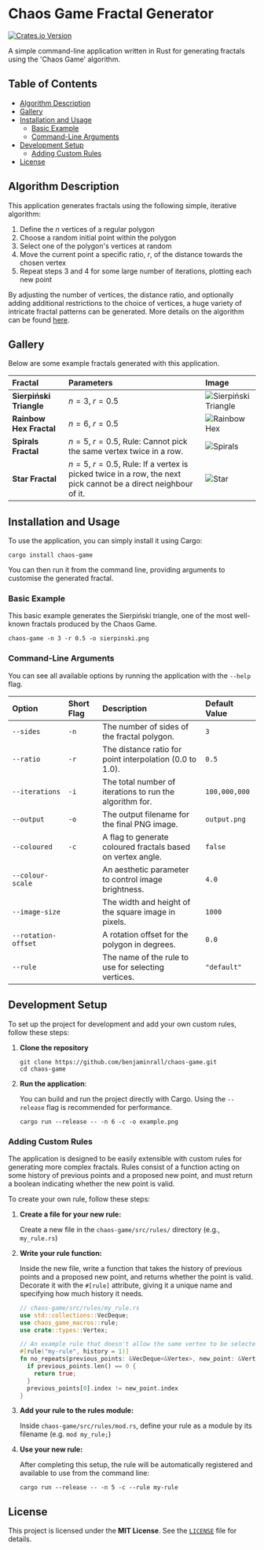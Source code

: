 # Chaos Game Fractal Generator

[![Crates.io Version](https://img.shields.io/crates/v/chaos-game)](https://crates.io/crates/chaos-game)

A simple command-line application written in Rust for generating fractals using the 'Chaos Game' algorithm.

## Table of Contents

- [Algorithm Description](#algorithm-description)
- [Gallery](#gallery)
- [Installation and Usage](#installation-and-usage)
  - [Basic Example](#basic-example)
  - [Command-Line Arguments](#command-line-arguments)
- [Development Setup](#development-setup)
  - [Adding Custom Rules](#adding-custom-rules)
- [License](#license)

## Algorithm Description

This application generates fractals using the following simple, iterative algorithm:

1. Define the $n$ vertices of a regular polygon
2. Choose a random initial point within the polygon
3. Select one of the polygon's vertices at random
4. Move the current point a specific ratio, $r$, of the distance towards the chosen vertex
5. Repeat steps 3 and 4 for some large number of iterations, plotting each new point

By adjusting the number of vertices, the distance ratio, and optionally adding additional
restrictions to the choice of vertices, a huge variety of intricate fractal patterns can be generated. More details on the algorithm can be found [here](https://en.wikipedia.org/wiki/Chaos_game). 

## Gallery

Below are some example fractals generated with this application.

| Fractal                 | Parameters                                                                                                    | Image                                                                                                   |
|:------------------------|:--------------------------------------------------------------------------------------------------------------|:--------------------------------------------------------------------------------------------------------|
| **Sierpiński Triangle** | $n=3$, $r=0.5$                                                                                                | ![Sierpiński Triangle](https://github.com/user-attachments/assets/680be877-58e4-45cd-b348-1cb10a6d115d) |
| **Rainbow Hex Fractal** | $n=6$, $r=0.5$                                                                                                | ![Rainbow Hex](https://github.com/user-attachments/assets/f254b4fa-efcb-486c-9650-c0779c9b5e86)         |
| **Spirals Fractal**     | $n=5$, $r=0.5$, Rule: Cannot pick the same vertex twice in a row.                                             | ![Spirals](https://github.com/user-attachments/assets/9f12cfad-03e7-458d-9eb0-b05bfacc4f86)             |
| **Star Fractal**        | $n=5$, $r=0.5$, Rule: If a vertex is picked twice in a row, the next pick cannot be a direct neighbour of it. | ![Star](https://github.com/user-attachments/assets/2e1f7aa2-78f7-4323-80f7-9fac8b40d444)                |

## Installation and Usage

To use the application, you can simply install it using Cargo:
```shell
cargo install chaos-game
```
You can then run it from the command line, providing arguments to customise the generated fractal.

### Basic Example

This basic example generates the Sierpiński triangle, one of the most well-known fractals
produced by the Chaos Game.
```shell
chaos-game -n 3 -r 0.5 -o sierpinski.png
```

### Command-Line Arguments

You can see all available options by running the application with the `--help` flag.

| Option              | Short Flag | Description                                                 | Default Value |
|:--------------------|:-----------|:------------------------------------------------------------|:--------------|
| `--sides`           | `-n`       | The number of sides of the fractal polygon.                 | `3`           |
| `--ratio`           | `-r`       | The distance ratio for point interpolation (0.0 to 1.0).    | `0.5`         |
| `--iterations`      | `-i`       | The total number of iterations to run the algorithm for.    | `100,000,000` |
| `--output`          | `-o`       | The output filename for the final PNG image.                | `output.png`  |
| `--coloured`        | `-c`       | A flag to generate coloured fractals based on vertex angle. | `false`       |
| `--colour-scale`    |            | An aesthetic parameter to control image brightness.         | `4.0`         |
| `--image-size`      |            | The width and height of the square image in pixels.         | `1000`        |
| `--rotation-offset` |            | A rotation offset for the polygon in degrees.               | `0.0`         |
| `--rule`            |            | The name of the rule to use for selecting vertices.         | `"default"`   |
   
## Development Setup

To set up the project for development and add your own custom rules, follow these steps:

1. **Clone the repository**
    ```shell
    git clone https://github.com/benjaminrall/chaos-game.git
    cd chaos-game
    ```
2. **Run the application**:
    
    You can build and run the project directly with Cargo. Using the `--release` flag is recommended for
    performance.
    ```shell
    cargo run --release -- -n 6 -c -o example.png
    ```

### Adding Custom Rules
The application is designed to be easily extensible with custom rules for generating more complex fractals.
Rules consist of a function acting on some history of previous points and a proposed new point, and must
return a boolean indicating whether the new point is valid.

To create your own rule, follow these steps:

1. **Create a file for your new rule:**

   Create a new file in the `chaos-game/src/rules/` directory (e.g., `my_rule.rs`)

2. **Write your rule function:**

   Inside the new file, write a function that takes the history of previous points and a proposed new point, and
   returns whether the point is valid. Decorate it with the `#[rule]` attribute, giving it a unique name and
   specifying how much history it needs.
    ```rust
    // chaos-game/src/rules/my_rule.rs
    use std::collections::VecDeque;
    use chaos_game_macros::rule;
    use crate::types::Vertex;

    // An example rule that doesn't allow the same vertex to be selected twice in a row
    #[rule("my-rule", history = 1)]
    fn no_repeats(previous_points: &VecDeque<&Vertex>, new_point: &Vertex) -> bool {
      if previous_points.len() == 0 {
        return true;
      }
      previous_points[0].index != new_point.index
    }
    ```

3. **Add your rule to the rules module:**

   Inside `chaos-game/src/rules/mod.rs`, define your rule as a module by its filename (e.g. `mod my_rule;`)

4. **Use your new rule:**

   After completing this setup, the rule will be automatically registered
   and available to use from the command line:
    ```shell
    cargo run --release -- -n 5 -c --rule my-rule
    ```

## License

This project is licensed under the **MIT License**. See the [`LICENSE`](./LICENSE) file for details.
